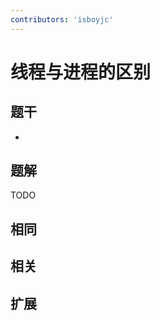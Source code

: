 ```yaml
---
contributors: 'isboyjc'
---
```


# 线程与进程的区别

## 题干

- 



## 题解

<!-- ::: details 点我查看题解 -->

  TODO

<!-- ::: -->



## 相同


## 相关


## 扩展

